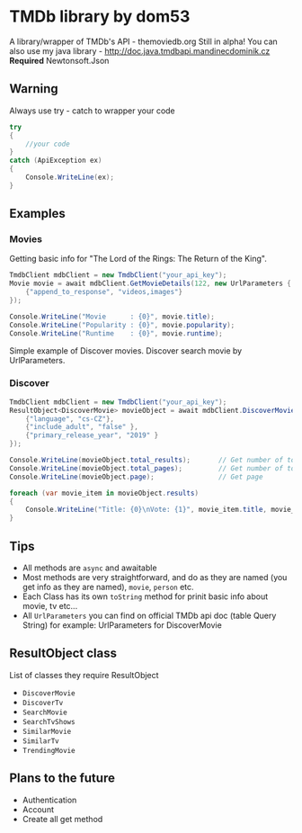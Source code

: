 # TMDb library by dom53

A library/wrapper of TMDb's API - themoviedb.org 
Still in alpha! 
You can also use my java library - http://doc.java.tmdbapi.mandinecdominik.cz
 __Required__ Newtonsoft.Json

## Warning
Always use try - catch to wrapper your code
```c#
try
{
	//your code
}
catch (ApiException ex)
{
    Console.WriteLine(ex);
}
```

## Examples
### Movies
Getting basic info for "The Lord of the Rings: The Return of the King".
```c#
TmdbClient mdbClient = new TmdbClient("your_api_key");
Movie movie = await mdbClient.GetMovieDetails(122, new UrlParameters {
    {"append_to_response", "videos,images"}
});

Console.WriteLine("Movie      : {0}", movie.title);
Console.WriteLine("Popularity : {0}", movie.popularity);
Console.WriteLine("Runtime    : {0}", movie.runtime);
```
Simple example of Discover movies.
Discover search movie by UrlParameters.
### Discover

```c#
TmdbClient mdbClient = new TmdbClient("your_api_key");
ResultObject<DiscoverMovie> movieObject = await mdbClient.DiscoverMovie(new UrlParameters {
    {"language", "cs-CZ"},
    {"include_adult", "false" },
    {"primary_release_year", "2019" }
});

Console.WriteLine(movieObject.total_results);		// Get number of total result
Console.WriteLine(movieObject.total_pages);			// Get number of total pages
Console.WriteLine(movieObject.page);				// Get page

foreach (var movie_item in movieObject.results)
{
	Console.WriteLine("Title: {0}\nVote: {1}", movie_item.title, movie_item.vote_average);
}
```

## Tips
- All methods are `async` and awaitable
- Most methods are very straightforward, and do as they are named (you get info as they are named), `movie`, `person` etc.
- Each Class has its own `toString` method for prinit basic info about movie, tv etc...
- All `UrlParameters` you can find on official TMDb api doc (table Query String) for example: UrlParameters for DiscoverMovie

## ResultObject class
List of classes they require ResultObject
- `DiscoverMovie`
- `DiscoverTv`
- `SearchMovie`
- `SearchTvShows`
- `SimilarMovie`
- `SimilarTv`
- `TrendingMovie`

## Plans to the future

- Authentication
- Account
- Create all get method

